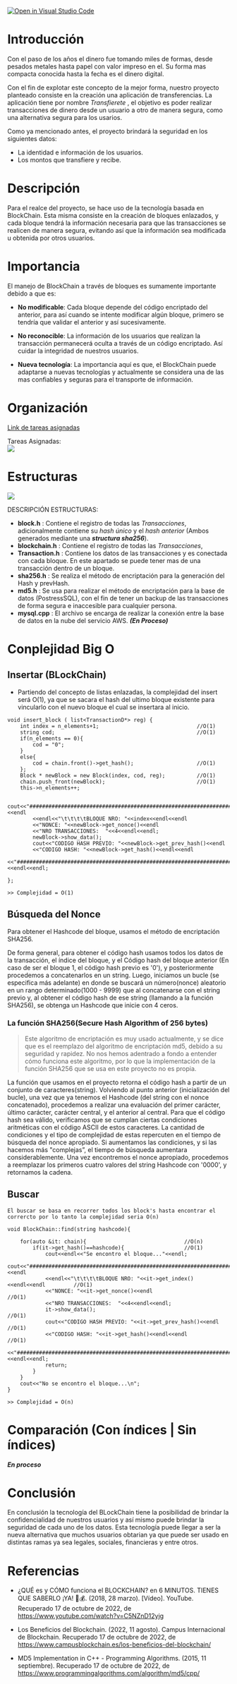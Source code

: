 [![Open in Visual Studio Code](https://classroom.github.com/assets/open-in-vscode-c66648af7eb3fe8bc4f294546bfd86ef473780cde1dea487d3c4ff354943c9ae.svg)](https://classroom.github.com/online_ide?assignment_repo_id=8855166&assignment_repo_type=AssignmentRepo)


# Introducción  
Con el paso de los años el dinero fue tomando miles de formas, desde pesados metales hasta papel con valor impreso en el. Su forma mas compacta conocida hasta la fecha es el dinero digital.

 Con el fin de explotar este concepto de la mejor forma, nuestro proyecto planteado consiste en la creación una aplicación de transferencias. La aplicación tiene por nombre *Transfierete* , el objetivo es poder realizar transacciones de dinero desde un usuario a otro de manera segura, como una alternativa segura para los usarios.  

Como ya mencionado antes, el proyecto brindará la seguridad en los siguientes datos:  

- La identidad e información de los usuarios.  
- Los montos que transfiere y recibe.


# Descripción  
Para el realce del proyecto, se hace uso de la tecnología basada en BlockChain. Esta misma consiste en la creación de bloques enlazados, y cada bloque tendrá la información necesaria para que las transacciones se realicen de manera segura, evitando así que la información sea modificada u obtenida por otros usuarios.

# Importancia  
El manejo de BlockChain a través de bloques es sumamente importante debido a que es:

 - **No modificable**: Cada bloque depende del código encriptado del anterior, para así cuando se intente modificar algún bloque, primero se tendría que validar el anterior y así sucesivamente.
 
 - **No reconocible**: La información de los usuarios que realizan la transacción permanecerá oculta a través de un código encriptado. Así cuidar la integridad de nuestros usuarios.

 - **Nueva tecnología**: La importancia aquí es que, el BlockChain puede adaptarse a nuevas tecnologías y actualmente se considera una de las mas confiables y seguras para el transporte de información.  

# Organización  
[Link de tareas asignadas](https://github.com/orgs/utec-aed-2022-2/projects/13)

Tareas Asignadas:  
![](tareas.JPG)

# Estructuras  

![](estructura.jpeg)

DESCRIPCIÓN ESTRUCTURAS:  

- **block.h** : Contiene el registro de todas las *Transacciones*, adicionalmente contiene su *hash único* y el *hash anterior* (Ambos generados mediante una _**structura sha256**_).  
- **blockchain.h** : Contiene el registro de todas las *Transacciones*,
- **Transaction.h** : Contiene los datos de las transacciones y es conectada con cada bloque. En este apartado se puede tener mas de una transacción dentro de un bloque. 
- **sha256.h** : Se realiza el método de encriptación para la generación del Hash y prevHash.
- **md5.h** : Se usa para realizar el método de encriptación para la base de datos (PostressSQL), con el fin de tener un backup de las transacciones de forma segura e inaccesible para cualquier persona.  
- **mysql.cpp** : El archivo se encarga de realizar la conexión entre la base de datos en la nube del servicio AWS. _**(En Proceso)**_

# Conplejidad Big O  

## Insertar (BLockChain)

- Partiendo del concepto de listas enlazadas, la complejidad del insert será 
O(1), ya que se sacara el hash del ultimo bloque existente para vincularlo con el nuevo bloque el cual se insertara al inicio.
```
void insert_block ( list<TransactionD*> reg) {   
    int index = n_elements+1;                               //O(1)
    string cod;                                             //O(1)
    if(n_elements == 0){
        cod = "0";
    }
    else{
        cod = chain.front()->get_hash();                    //O(1)
    };
    Block * newBlock = new Block(index, cod, reg);          //O(1)
    chain.push_front(newBlock);                             //O(1)
    this->n_elements++;
    
    cout<<"######################################################################################"<<endl
        <<endl<<"\t\t\t\tBLOQUE NRO: "<<index<<endl<<endl
        <<"NONCE: "<<newBlock->get_nonce()<<endl
        <<"NRO TRANSACCIONES:  "<<4<<endl<<endl; 
        newBlock->show_data();
        cout<<"CODIGO HASH PREVIO: "<<newBlock->get_prev_hash()<<endl
        <<"CODIGO HASH: "<<newBlock->get_hash()<<endl<<endl
        <<"######################################################################################"<<endl<<endl;
        
};

>> Complejidad = O(1)
```
## Búsqueda del Nonce

Para obtener el Hashcode del bloque, usamos el método de encriptación SHA256.

De forma general, para obtener el código hash usamos todos los datos de la transacción, el índice del bloque, y el Código hash del bloque anterior (En caso de ser el bloque 1, el código hash previo es '0'), y posteriormente procedemos a concatenarlos en un string. Luego, iniciamos un bucle (se especifica más adelante) en donde se buscará un número(nonce) aleatorio en un rango determinado(1000 - 9999) que al concatenarse con el string previo y, al obtener el código hash de ese string (llamando a la función SHA256), se obtenga un Hashcode que inicie con 4 ceros.  

### La función SHA256(Secure Hash Algorithm of 256 bytes)

> Este algoritmo de encriptación es muy usado actualmente, y se dice que es el reemplazo del algoritmo de encriptación md5, debido a su seguridad y rapidez. No nos hemos adentrado a fondo a entender cómo funciona este algoritmo, por lo que la implementación de la función SHA256 que se usa en este proyecto no es propia. 

La función que usamos en el proyecto retorna el código hash a partir de un conjunto de caracteres(string). Volviendo al punto anterior (inicialización del bucle), una vez que ya tenemos el Hashcode (del string con el nonce concatenado), procedemos a realizar una evaluación del primer carácter, último carácter, carácter central, y el anterior al central. Para que el código hash sea válido, verificamos que se cumplan ciertas condiciones aritméticas con el código ASCII de estos caracteres. La cantidad de condiciones y el tipo de complejidad de estas repercuten en el tiempo de búsqueda del nonce apropiado. Si aumentamos las condiciones, y si las hacemos más "complejas”, el tiempo de búsqueda aumentara considerablemente.
Una vez encontremos el nonce apropiado, procedemos a reemplazar los primeros cuatro valores del string Hashcode con '0000', y retornamos la cadena.

## Buscar  
```
El buscar se basa en recorrer todos los block's hasta encontrar el corrercto por lo tanto la complejidad seria O(n)

void BlockChain::find(string hashcode){

    for(auto &it: chain){                               //O(n)
        if(it->get_hash()==hashcode){                   //O(1)
            cout<<endl<<"Se encontro el bloque..."<<endl;
            cout<<"######################################################################################"<<endl
            <<endl<<"\t\t\t\tBLOQUE NRO: "<<it->get_index()<<endl<<endl         //O(1)
            <<"NONCE: "<<it->get_nonce()<<endl                                  //O(1)
            <<"NRO TRANSACCIONES:  "<<4<<endl<<endl; 
            it->show_data();                                                    //O(1)
            cout<<"CODIGO HASH PREVIO: "<<it->get_prev_hash()<<endl             //O(1)
            <<"CODIGO HASH: "<<it->get_hash()<<endl<<endl                       //O(1)
            <<"######################################################################################"<<endl<<endl;
            return;
        } 
    }
    cout<<"No se encontro el bloque...\n";
}

>> Complejidad = O(n)

```  

# Comparación (Con índices | Sin índices)  
_**En proceso**_  

# Conclusión
En conclusión la tecnología del BLockChain tiene la posibilidad de brindar la confidencialidad de nuestros usuarios y así mismo puede brindar la seguridad de cada uno de los datos. Esta tecnología puede llegar a ser la nueva alternativa que muchos usuarios obtarian ya que puede ser usado en distintas ramas ya sea legales, sociales, financieras y entre otros. 


# Referencias  

- ¿QUÉ es y CÓMO funciona el BLOCKCHAIN? en 6 MINUTOS. TIENES QUE SABERLO ¡YA! 📖💰. (2018, 28 marzo). [Vídeo]. YouTube. Recuperado 17 de octubre de 2022, de https://www.youtube.com/watch?v=C5NZnD12yjg  

- Los Beneficios del Blockchain. (2022, 11 agosto). Campus Internacional de Blockchain. Recuperado 17 de octubre de 2022, de https://www.campusblockchain.es/los-beneficios-del-blockchain/  

- MD5 Implementation in C++ - Programming Algorithms. (2015, 11 septiembre). Recuperado 17 de octubre de 2022, de https://www.programmingalgorithms.com/algorithm/md5/cpp/  
